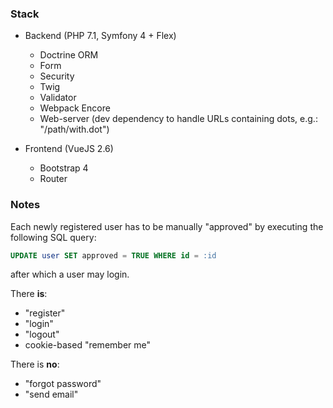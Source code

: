 ### Stack

- Backend (PHP 7.1, Symfony 4 + Flex)

  - Doctrine ORM
  - Form
  - Security
  - Twig
  - Validator
  - Webpack Encore
  - Web-server (dev dependency to handle URLs containing dots, e.g.: "/path/with.dot")

- Frontend (VueJS 2.6)

  - Bootstrap 4
  - Router

### Notes

Each newly registered user has to be manually "approved" by executing the following SQL query:

```sql
UPDATE user SET approved = TRUE WHERE id = :id
```

after which a user may login.

There **is**:

  - "register"
  - "login"
  - "logout"
  - cookie-based "remember me"

There is **no**:

  - "forgot password"
  - "send email"
